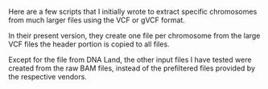 Here are a few scripts that I initially wrote to extract specific chromosomes from much larger files using the VCF or gVCF format.

In their present version, they create one file per chromosome from the large VCF files
the header portion is copied to all files.

Except for the file from DNA Land, the other input files I have tested were created from the raw BAM files, instead of the prefiltered files provided by the respective vendors.


